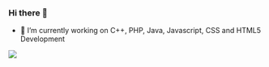 ### Hi there 👋

- 🔭 I’m currently working on C++, PHP, Java, Javascript, CSS and HTML5 Development

![](https://komarev.com/ghpvc/?username=your-github-username&color=green)

<!--
**filippo-bilardo/filippo-bilardo** is a ✨ _special_ ✨ repository because its `README.md` (this file) appears on your GitHub profile.

Here are some ideas to get you started:

- 🔭 I’m currently working on ...
- 🌱 I’m currently learning ...
- 👯 I’m looking to collaborate on ...
- 🤔 I’m looking for help with ...
- 💬 Ask me about ...
- 📫 How to reach me: ...
- 😄 Pronouns: ...
- ⚡ Fun fact: ...
-->
